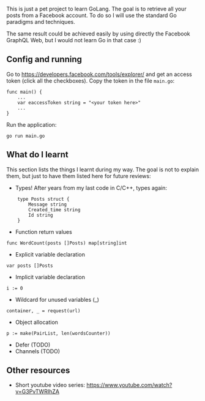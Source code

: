 This is just a pet project to learn GoLang. The goal
is to retrieve all your posts from a Facebook account. To do so I will use the standard Go paradigms and techniques.

The same result could be achieved easily by using directly the Facebook GraphQL Web, but I would not learn Go in that case :)

## Config and running
Go to https://developers.facebook.com/tools/explorer/ and get an access token (click all the checkboxes). Copy the token in the file `main.go`:
```
func main() {
	...
	var eaccessToken string = "<your token here>"
	...
}
```

Run the application:
```
go run main.go
```

## What do I learnt
This section lists the things I learnt during my way. The goal is not to explain them, but just to have them listed here for future reviews:
* Types! After years from my last code in C/C++, types again:
```
	type Posts struct {
		Message string
		Created_time string
		Id string
	}
```

* Function return values
```
func WordCount(posts []Posts) map[string]int
```

* Explicit variable declaration
```
var posts []Posts
```
* Implicit variable declaration
```
i := 0
```

* Wildcard for unused variables (\_)
```
container, _ = request(url)
```

* Object allocation
```
p := make(PairList, len(wordsCounter))
```
* Defer (TODO)
* Channels (TODO)


## Other resources
* Short youtube video series: https://www.youtube.com/watch?v=G3PvTWRIhZA
